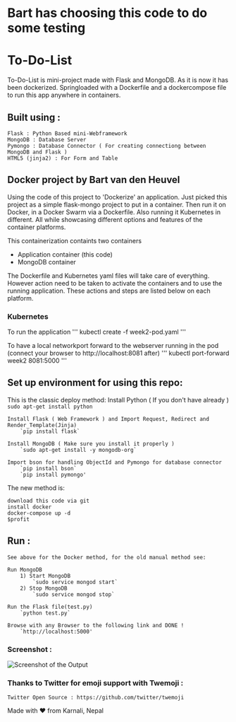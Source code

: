 # Bart has choosing this code to do some testing

# To-Do-List

To-Do-List is mini-project made with Flask and MongoDB.
As it is now it has been dockerized. Springloaded with a Dockerfile and a dockercompose file to run this app anywhere in containers.

## Built using :

	Flask : Python Based mini-Webframework
	MongoDB : Database Server
	Pymongo : Database Connector ( For creating connectiong between MongoDB and Flask )
	HTML5 (jinja2) : For Form and Table



## Docker project by Bart van den Heuvel
Using the code of this project to 'Dockerize' an application. Just picked this project as a simple flask-mongo project to put in a container. Then run it on Docker, in a Docker Swarm via a Dockerfile. Also running it Kubernetes in different. All while showcasing different options and features of the container platforms.

This containerization containts two containers
- Application container (this code)
- MongoDB container

The Dockerfile and Kubernetes yaml files will take care of everything. However action need to be taken to activate the containers and to use the running application. These actions and steps are listed below on each platform.


### Kubernetes

To run the application
'''
kubectl create -f week2-pod.yaml
'''

To have a local networkport forward to the webserver running in the pod (connect your browser to http://localhost:8081 after)
'''
kubectl port-forward week2 8081:5000
'''





## Set up environment for using this repo:

This is the classic deploy method:
	Install Python ( If you don't have already )
		`sudo apt-get install python`
		
	Install Flask ( Web Framework ) and Import Request, Redirect and  Render_Template(Jinja)
		`pip install flask`
		
	Install MongoDB ( Make sure you install it properly )
		`sudo apt-get install -y mongodb-org`
			
	Import bson for handling ObjectId and Pymongo for database connector
		`pip install bson`
		`pip install pymongo'
		
The new method is:

	download this code via git
	install docker
	docker-compose up -d
	$profit
	

## Run :

	See above for the Docker method, for the old manual method see:

	Run MongoDB
		1) Start MongoDB
			`sudo service mongod start`
		2) Stop MongoDB
			`sudo service mongod stop`
	
	Run the Flask file(test.py)
		`python test.py`

	Browse with any Browser to the following link and DONE !
		`http://localhost:5000'

### Screenshot :

![Screenshot of the Output](https://github.com/CoolBoi567/To-Do-List---Flask-MongoDB-Example/blob/master/static/images/screenshot.png?raw=true "Screenshot of Output")


### Thanks to Twitter for emoji support with Twemoji :
	Twitter Open Source : https://github.com/twitter/twemoji



Made with ❤️ from Karnali, Nepal
